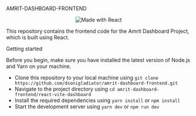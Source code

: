 AMRIT-DASHBOARD-FRONTEND
<p align="center">
  <img src="https://img.shields.io/badge/Made%20with-React-blue.svg" alt="Made with React">
</p>
This repository contains the frontend code for the Amrit Dashboard Project, which is built using React.


Getting started

Before you begin, make sure you have installed the latest version of Node.js and Yarn on your machine.

- Clone this repository to your local machine using `git clone https://github.com/dsonigladiator/amrit-dashboard-frontend.git`
- Navigate to the project directory using `cd amrit-dashboard-frontend/react-vite-dashboard`
- Install the required dependencies using 
  `yarn install` 
      or 
  `npm install`
- Start the development server using 
  `yarn dev` 
    or 
  `npm run dev`
